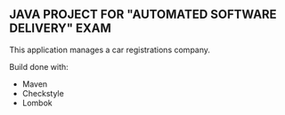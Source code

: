 ## JAVA PROJECT FOR "AUTOMATED SOFTWARE DELIVERY" EXAM

This application manages a car registrations company. 

Build done with:
- Maven
- Checkstyle
- Lombok
